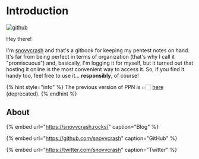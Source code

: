 # Introduction

[![github](https://img.shields.io/github/stars/snovvcrash/PPN?label=Star%20on%20GitHub&style=social)](https://github.com/snovvcrash/PPN)

Hey there!

I'm [snovvcrash](https://snovvcrash.rocks/about) and that's a gitbook for keeping my pentest notes on hand. It's far from being perfect in terms of organization (that's why I call it "promiscuous") and, basically, I'm logging it for myself, but it turned out that hosting it online is the most convenient way to access it. So, if you find it handy too, feel free to use it... **responsibly**, of course!

{% hint style="info" %}
The previous version of PPN is 👉🏻 [here](https://snovvcrash.rocks/PPN/) (deprecated).
{% endhint %}

## About

{% embed url="https://snovvcrash.rocks/" caption="Blog" %}

{% embed url="https://github.com/snovvcrash" caption="GitHub" %}

{% embed url="https://twitter.com/snovvcrash" caption="Twitter" %}
